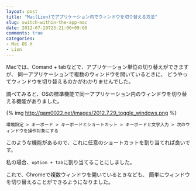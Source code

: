 ```yaml
---
layout: post
title: "Mac(Lion)でアプリケーション内でウィンドウを切り替える方法"
slug: switch-within-the-app-mac
date: 2012-07-29T23:21:00+09:00
comments: true
categories: 
- Mac OS X
- Lion
---
```


Macでは、Comand + tabなどで、アプリケーション単位の切り替えができますが、
同一アプリケーションで複数のウィンドウを開いているときに、
どうやってウィンドウを切り替えるのかがわかりませんでした。

調べてみると、OSの標準機能で同一アプリケーション内のウィンドウを切り替える機能がありました。

{% img http://gam0022.net/images/2012.7.29_toggle_windows.png %}

`環境設定 > キーボード > キーボードとショートカット > キーボードと文字入力 > 次のウィンドウを操作対象にする`

このような機能があるので、これに任意のショートカットを割り当てれば良いです。

私の場合、`option + tab`に割り当てることにしました。

これで、Chromeで複数ウィンドウを開いているときなども、
簡単にウィンドウを切り替えることができるようになりました。

